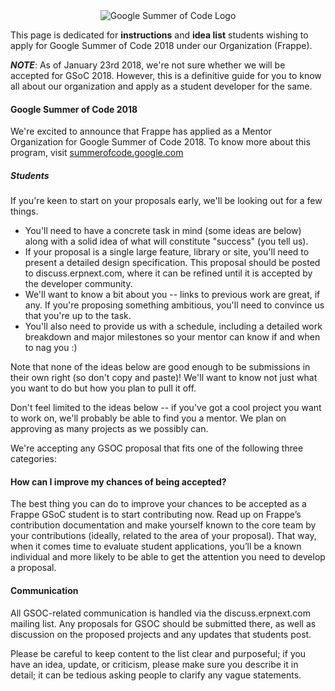 <div align="center">
  <img src="http://i.imgur.com/mu6FKzO.png" alt="Google Summer of Code Logo"/>
</div>

This page is dedicated for **instructions** and **idea list** students wishing to apply for Google Summer of Code 2018 under our Organization (Frappe).

***NOTE***: As of January 23rd 2018, we're not sure whether we will be accepted for GSoC 2018. However, this is a definitive guide for you to know all about our organization and apply as a student developer for the same.

#### Google Summer of Code 2018
We're excited to announce that Frappe has applied as a Mentor Organization for Google Summer of Code 2018. To know more about this program, visit [summerofcode.google.com](https://summerofcode.withgoogle.com/)

##### Students
If you're keen to start on your proposals early, we'll be looking out for a few things.
* You'll need to have a concrete task in mind (some ideas are below) along with a solid idea of what will constitute "success" (you tell us).
* If your proposal is a single large feature, library or site, you'll need to present a detailed design specification. This proposal should be posted to ​discuss.erpnext.com, where it can be refined until it is accepted by the developer community.
* We'll want to know a bit about you -- links to previous work are great, if any. If you're proposing something ambitious, you'll need to convince us that you're up to the task.
* You'll also need to provide us with a schedule, including a detailed work breakdown and major milestones so your mentor can know if and when to nag you :)

Note that none of the ideas below are good enough to be submissions in their own right (so don't copy and paste)! We'll want to know not just what you want to do but how you plan to pull it off.

Don't feel limited to the ideas below -- if you've got a cool project you want to work on, we'll probably be able to find you a mentor. We plan on approving as many projects as we possibly can.

We're accepting any GSOC proposal that fits one of the following three categories:

#### How can I improve my chances of being accepted?
The best thing you can do to improve your chances to be accepted as a Frappe GSoC student is to start contributing now. Read up on ​Frappe’s contribution documentation and make yourself known to the core team by your contributions (ideally, related to the area of your proposal). That way, when it comes time to evaluate student applications, you’ll be a known individual and more likely to be able to get the attention you need to develop a proposal.

#### Communication
All GSOC-related communication is handled via the ​discuss.erpnext.com mailing list. Any proposals for GSOC should be submitted there, as well as discussion on the proposed projects and any updates that students post.

Please be careful to keep content to the list clear and purposeful; if you have an idea, update, or criticism, please make sure you describe it in detail; it can be tedious asking people to clarify any vague statements.